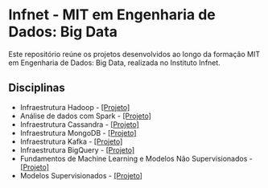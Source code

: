 # Infnet - MIT em Engenharia de Dados: Big Data

Este repositório reúne os projetos desenvolvidos ao longo da formação MIT em Engenharia de Dados: Big Data, realizada no Instituto Infnet.

## Disciplinas
- Infraestrutura Hadoop - [[Projeto]](./projetos/infraestrutura_hadoop/)
- Análise de dados com Spark - [[Projeto]](./projetos/analise_dados_spark/)
- Infraestrutura Cassandra - [[Projeto]](./projetos/infraestrutura_cassandra/)
- Infraestrutura MongoDB - [[Projeto]](./projetos/infraestrutura_mongodb/)
- Infraestrutura Kafka - [[Projeto]](./projetos/infraestrutura_kafka/)
- Infraestrutura BigQuery - [[Projeto]](./projetos/infraestrutura_bigquery/)
- Fundamentos de Machine Learning e Modelos Não Supervisionados - [[Projeto]](./projetos/fundamentos_ml_modelos_nao_supervisionados/)
- Modelos Supervisionados - [[Projeto]](./projetos/modelos_supervisionados/)